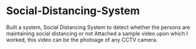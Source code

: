 # Social-Distancing-System
Built a system, Social Distancing System to detect whether the persons are maintaining social distancing or not 
Attached a sample video upon which I worked, this video can be the photoage of any CCTV camera.
